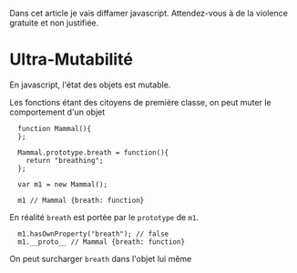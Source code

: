 Dans cet article je vais diffamer javascript.
Attendez-vous à de la violence gratuite et non justifiée.

Ultra-Mutabilité
================

En javascript, l'état des objets est mutable.

Les fonctions étant des citoyens de première classe,
on peut muter le comportement d'un objet

      function Mammal(){
      };

      Mammal.prototype.breath = function(){
        return "breathing";
      };

      var m1 = new Mammal();

      m1 // Mammal {breath: function}

En réalité `breath` est portée par le `prototype` de `m1`.

      m1.hasOwnProperty("breath"); // false
      m1.__proto__ // Mammal {breath: function}

On peut surcharger `breath` dans l'objet lui même

